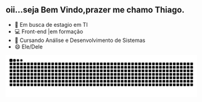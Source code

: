 ## oii...seja Bem Vindo,prazer me chamo Thiago.
- 🔭  Em busca de estagio em TI
- 💻 Front-end |em formação
- 🌱 Cursando Análise e Desenvolvimento de Sistemas
- 😄 Ele/Dele




<picture align="center">
  <source media="(prefers-color-scheme: dark)" srcset="https://raw.githubusercontent.com/Thiagoleandroytt/Thiagoleandroytt/output/github-contribution-grid-snake-dark.svg">
  <source media="(prefers-color-scheme: light)" srcset="https://raw.githubusercontent.com/Thiagoleandroytt/Thiagoleandroytt/output/github-contribution-grid-snake-dark.svg">
  <img align="center" alt="github contribution grid snake animation" src="https://raw.githubusercontent.com/Thiagoleandroytt/Thiagoleandroytt/output/github-contribution-grid-snake.svg">
</picture>
